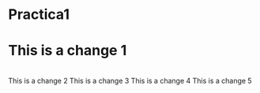 # Practica1
<h1> This is a change 1  </h1>
<br>
This is a change 2
This is a change 3
This is a change 4
This is a change 5
